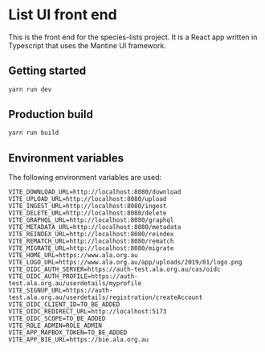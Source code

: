 # List UI front end

This is the front end for the species-lists project.
It is a React app written in Typescript that uses the Mantine UI framework.

## Getting started

```bash
yarn run dev
```

## Production build

```bash
yarn run build
```

## Environment variables

The following environment variables are used:

```properties
VITE_DOWNLOAD_URL=http://localhost:8080/download
VITE_UPLOAD_URL=http://localhost:8080/upload
VITE_INGEST_URL=http://localhost:8080/ingest
VITE_DELETE_URL=http://localhost:8080/delete
VITE_GRAPHQL_URL=http://localhost:8080/graphql
VITE_METADATA_URL=http://localhost:8080/metadata
VITE_REINDEX_URL=http://localhost:8080/reindex
VITE_REMATCH_URL=http://localhost:8080/rematch
VITE_MIGRATE_URL=http://localhost:8080/migrate
VITE_HOME_URL=https://www.ala.org.au
VITE_LOGO_URL=https://www.ala.org.au/app/uploads/2019/01/logo.png
VITE_OIDC_AUTH_SERVER=https://auth-test.ala.org.au/cas/oidc
VITE_OIDC_AUTH_PROFILE=https://auth-test.ala.org.au/userdetails/myprofile
VITE_SIGNUP_URL=https://auth-test.ala.org.au/userdetails/registration/createAccount
VITE_OIDC_CLIENT_ID=TO_BE_ADDED
VITE_OIDC_REDIRECT_URL=http://localhost:5173
VITE_OIDC_SCOPE=TO_BE_ADDED
VITE_ROLE_ADMIN=ROLE_ADMIN
VITE_APP_MAPBOX_TOKEN=TO_BE_ADDED
VITE_APP_BIE_URL=https://bie.ala.org.au
```